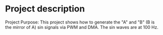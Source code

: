# Project description
Project Purpose: This project shows how to generate the "A" and "B" (B is the mirror of A) sin signals via PWM and DMA. The sin waves are at 100 Hz.
